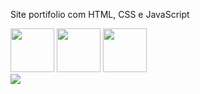 Site portifolio com HTML, CSS e JavaScript
<div>
<img src="https://cdn.jsdelivr.net/gh/devicons/devicon/icons/html5/html5-original.svg" Width=70px/>
<img src="https://cdn.jsdelivr.net/gh/devicons/devicon/icons/css3/css3-original.svg" Width=70px/>
<img src="https://cdn.jsdelivr.net/gh/devicons/devicon/icons/javascript/javascript-original.svg" Width=70px/>
<div/>

<div>
<img src="https://user-images.githubusercontent.com/91962241/186059793-466bec3d-cd3b-497b-b56c-5d3aa8549bf1.PNG"/>
<div/>
